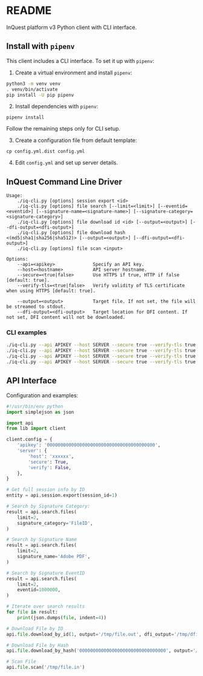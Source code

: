 # README

InQuest platform v3 Python client with CLI interface.

## Install with `pipenv`

This client includes a CLI interface. To set it up with `pipenv`:

1. Create a virtual environment and install `pipenv`:

```sh
python3 -m venv venv
. venv/bin/activate
pip install -U pip pipenv
```

2. Install dependencies with `pipenv`:

```
pipenv install
```

Follow the remaining steps only for CLI setup.

3. Create a configuration file from default template:

```
cp config.yml.dist config.yml
```

4. Edit `config.yml` and set up server details.

## InQuest Command Line Driver

```
Usage:
    ./iq-cli.py [options] session export <id>
    ./iq-cli.py [options] file search [--limit=<limit>] [--eventid=<eventid>] [--signature-name=<signature-name>] [--signature-category=<signature-category>]
    ./iq-cli.py [options] file download id <id> [--output=<output>] [--dfi-output=<dfi-output>]
    ./iq-cli.py [options] file download hash <(md5|sha1|sha256|sha512)> [--output=<output>] [--dfi-output=<dfi-output>]
    ./iq-cli.py [options] file scan <input>

Options:
    --api=<apikey>              Specify an API key.
    --host=<hostname>           API server hostname.
    --secure=<true|false>       Use HTTPS if true, HTTP if false [default: true].
    --verify-tls=<true|false>   Verify validity of TLS certificate when using HTTPS [default: true].

    --output=<output>           Target file. If not set, the file will be streamed to stdout.
    --dfi-output=<dfi-output>   Target location for DFI content. If not set, DFI content will not be downloaded.
```

### CLI examples

```sh
./iq-cli.py --api APIKEY --host SERVER --secure true --verify-tls true session export ID
./iq-cli.py --api APIKEY --host SERVER --secure true --verify-tls true file search --limit LIMIT --eventid EVENTID --signature-name SIGNATURE_NAME --signature-category SIGNATURE_CATEGORY
./iq-cli.py --api APIKEY --host SERVER --secure true --verify-tls true file download id ID --output /path/to/target/file --dfi-output /path/to/target/folder
./iq-cli.py --api APIKEY --host SERVER --secure true --verify-tls true file download hash HASH --output /path/to/target/file --dfi-output /path/to/target/folder
```

## API Interface

Configuration and examples:

```py
#!/usr/bin/env python
import simplejson as json

import api
from lib import client

client.config = {
    'apikey': '0000000000000000000000000000000000000000',
    'server': {
        'host': 'xxxxxx',
        'secure': True,
        'verify': False,
    },
}

# Get full session info by ID
entity = api.session.export(session_id=1)

# Search by Signature Category:
result = api.search.files(
    limit=2,
    signature_category='FileID',
)

# Search by Signature Name
result = api.search.files(
    limit=2,
    signature_name='Adobe PDF',
)

# Search by Signature EventID
result = api.search.files(
    limit=2,
    eventid=1000000,
)

# Iterate over search results
for file in result:
    print(json.dumps(file, indent=4))

# Download File by ID
api.file.download_by_id(1, output='/tmp/file.out', dfi_output='/tmp/dfi')

# Download File by Hash
api.file.download_by_hash('00000000000000000000000000000000', output='/tmp/file.out', dfi_output='/tmp/dfi')

# Scan File
api.file.scan('/tmp/file.in')
```
